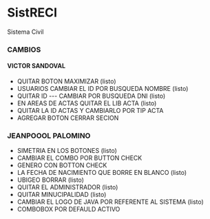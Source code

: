 # SistRECI
Sistema Civil

### CAMBIOS
#### VICTOR SANDOVAL
- QUITAR BOTON MAXIMIZAR (listo)
- USUARIOS CAMBIAR EL ID POR BUSQUEDA NOMBRE (listo)
- QUITAR ID --- CAMBIAR POR BUSQUEDA DNI  (listo)
- EN AREAS DE ACTAS QUITAR EL LIB ACTA (listo)
- QUITAR LA ID ACTAS Y CAMBIARLO POR TIP ACTA 
- AGREGAR BOTON CERRAR SECION 

### JEANPOOOL PALOMINO
- SIMETRIA EN LOS BOTONES (listo)
- CAMBIAR EL COMBO POR BUTTON CHECK
- GENERO CON BOTTON CHECK 
- LA FECHA DE NACIMIENTO QUE BORRE EN BLANCO (listo)
- UBIGEO BORRAR (listo)
- QUITAR EL ADMINISTRADOR (listo)
- QUITAR MINUCIPALIDAD (listo)
- CAMBIAR EL LOGO DE JAVA POR REFERENTE AL SISTEMA (listo)
- COMBOBOX POR DEFAULD ACTIVO

